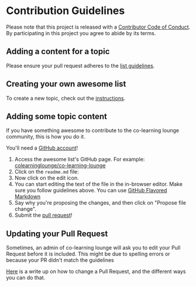 # Contribution Guidelines

Please note that this project is released with a [Contributor Code of Conduct](code-of-conduct.md). By participating in this project you agree to abide by its terms.

## Adding a content for a topic

Please ensure your pull request adheres to the [list guidelines](pull_request_template.md). 

## Creating your own awesome list

To create a new topic, check out the [instructions](create-list.md).

## Adding some topic content

If you have something awesome to contribute to the co-learning lounge community, this is how you do it.

You'll need a [GitHub account](https://github.com/join)!

1. Access the awesome list's GitHub page. For example: [colearninglounge/co-learning-lounge](https://github.com/colearninglounge/co-learning-lounge)
2. Click on the `readme.md` file: 
3. Now click on the edit icon. 
4. You can start editing the text of the file in the in-browser editor. Make sure you follow guidelines above. You can use [GitHub Flavored Markdown](https://help.github.com/articles/github-flavored-markdown/)
5. Say why you're proposing the changes, and then click on "Propose file change". 
6. Submit the [pull request](https://help.github.com/articles/using-pull-requests/)!

## Updating your Pull Request

Sometimes, an admin of co-learning lounge will ask you to edit your Pull Request before it is included. This might be due to spelling errors or because your PR didn't match the guidelines

[Here](https://github.com/RichardLitt/knowledge/blob/master/github/amending-a-commit-guide.md) is a write up on how to change a Pull Request, and the different ways you can do that.
